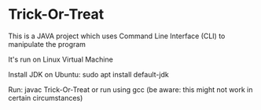 # Trick-Or-Treat

This is a JAVA project which uses Command Line Interface (CLI) to manipulate the program

It's run on Linux Virtual Machine

Install JDK on Ubuntu: sudo apt install default-jdk

Run: javac Trick-Or-Treat 
or run using gcc
(be aware: this might not work in certain circumstances)
